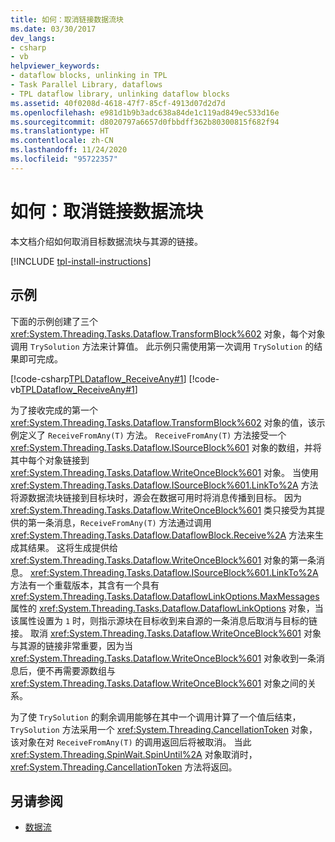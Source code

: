 ```yaml
---
title: 如何：取消链接数据流块
ms.date: 03/30/2017
dev_langs:
- csharp
- vb
helpviewer_keywords:
- dataflow blocks, unlinking in TPL
- Task Parallel Library, dataflows
- TPL dataflow library, unlinking dataflow blocks
ms.assetid: 40f0208d-4618-47f7-85cf-4913d07d2d7d
ms.openlocfilehash: e981d1b9b3adc638a84de1c119ad849ec533d16e
ms.sourcegitcommit: d8020797a6657d0fbbdff362b80300815f682f94
ms.translationtype: HT
ms.contentlocale: zh-CN
ms.lasthandoff: 11/24/2020
ms.locfileid: "95722357"
---
```

# <a name="how-to-unlink-dataflow-blocks"></a>如何：取消链接数据流块

本文档介绍如何取消目标数据流块与其源的链接。

[!INCLUDE [tpl-install-instructions](../../../includes/tpl-install-instructions.md)]

## <a name="example"></a>示例  

 下面的示例创建了三个 <xref:System.Threading.Tasks.Dataflow.TransformBlock%602> 对象，每个对象调用 `TrySolution` 方法来计算值。 此示例只需使用第一次调用 `TrySolution` 的结果即可完成。  
  
 [!code-csharp[TPLDataflow_ReceiveAny#1](../../../samples/snippets/csharp/VS_Snippets_Misc/tpldataflow_receiveany/cs/dataflowreceiveany.cs#1)]
 [!code-vb[TPLDataflow_ReceiveAny#1](../../../samples/snippets/visualbasic/VS_Snippets_Misc/tpldataflow_receiveany/vb/dataflowreceiveany.vb#1)]  
  
 为了接收完成的第一个 <xref:System.Threading.Tasks.Dataflow.TransformBlock%602> 对象的值，该示例定义了 `ReceiveFromAny(T)` 方法。 `ReceiveFromAny(T)` 方法接受一个 <xref:System.Threading.Tasks.Dataflow.ISourceBlock%601> 对象的数组，并将其中每个对象链接到 <xref:System.Threading.Tasks.Dataflow.WriteOnceBlock%601> 对象。 当使用 <xref:System.Threading.Tasks.Dataflow.ISourceBlock%601.LinkTo%2A> 方法将源数据流块链接到目标块时，源会在数据可用时将消息传播到目标。 因为 <xref:System.Threading.Tasks.Dataflow.WriteOnceBlock%601> 类只接受为其提供的第一条消息，`ReceiveFromAny(T)` 方法通过调用 <xref:System.Threading.Tasks.Dataflow.DataflowBlock.Receive%2A> 方法来生成其结果。 这将生成提供给 <xref:System.Threading.Tasks.Dataflow.WriteOnceBlock%601> 对象的第一条消息。 <xref:System.Threading.Tasks.Dataflow.ISourceBlock%601.LinkTo%2A> 方法有一个重载版本，其含有一个具有 <xref:System.Threading.Tasks.Dataflow.DataflowLinkOptions.MaxMessages> 属性的 <xref:System.Threading.Tasks.Dataflow.DataflowLinkOptions> 对象，当该属性设置为 `1` 时，则指示源块在目标收到来自源的一条消息后取消与目标的链接。 取消 <xref:System.Threading.Tasks.Dataflow.WriteOnceBlock%601> 对象与其源的链接非常重要，因为当 <xref:System.Threading.Tasks.Dataflow.WriteOnceBlock%601> 对象收到一条消息后，便不再需要源数组与 <xref:System.Threading.Tasks.Dataflow.WriteOnceBlock%601> 对象之间的关系。  
  
 为了使 `TrySolution` 的剩余调用能够在其中一个调用计算了一个值后结束，`TrySolution` 方法采用一个 <xref:System.Threading.CancellationToken> 对象，该对象在对 `ReceiveFromAny(T)` 的调用返回后将被取消。 当此 <xref:System.Threading.SpinWait.SpinUntil%2A> 对象取消时，<xref:System.Threading.CancellationToken> 方法将返回。  
  
## <a name="see-also"></a>另请参阅

- [数据流](dataflow-task-parallel-library.md)
